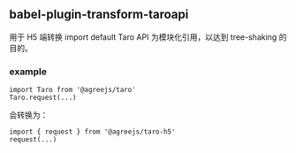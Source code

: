 ## babel-plugin-transform-taroapi

用于 H5 端转换 import default Taro API 为模块化引用，以达到 tree-shaking 的目的。

### example

```
import Taro from '@agreejs/taro'
Taro.request(...)
```

会转换为：

```
import { request } from '@agreejs/taro-h5'
request(...)
```
